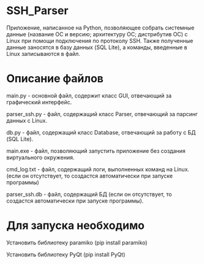 # SSH_Parser
Приложение, написанное на Python, позволяющее собрать системные данные (название ОС и версию; архитектуру ОС; дистрибутив ОС) с Linux при помощи подключения по протоколу SSH. Также полученные данные заносятся в базу данных (SQL Lite), а команды, введенные в Linux записываются в файл.

# Описание файлов
main.py - основной файл, содержит класс GUI, отвечающий за графический интерфейс.

parser_ssh.py - файл, содержащий класс Parser, отвечающий за парсинг данных с Linux.

db.py - файл, содержащий класс Database, отвечающий за работу с БД (SQL Lite).

main.exe - файл, позволяющий запустить приложение без создания виртуального окружения.

cmd_log.txt - файл, содержащий логи, выполненных команд на Linux. (если он отсутствует, то создастся автоматически при запуске программы)

parser_ssh.db - файл, содержащий БД (если он отсутствует, то создастся автоматически при запуске программы).

# Для запуска необходимо
Установить библиотеку paramiko (pip install paramiko)

Установить библиотеку PyQt (pip install PyQt)
